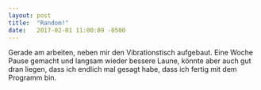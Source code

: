 ```yaml
--- 
layout: post 
title:  "Random!" 
date:   2017-02-01 11:00:09 -0500  
--- 
```


Gerade am arbeiten, neben mir den Vibrationstisch aufgebaut. Eine Woche Pause gemacht und langsam wieder bessere Laune,
könnte aber auch gut dran liegen, dass ich endlich mal gesagt habe, dass ich fertig mit dem Programm bin.
